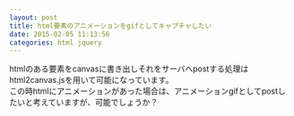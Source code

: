```yaml
---
layout: post
title: html要素のアニメーションをgifとしてキャプチャしたい
date: 2015-02-05 11:13:56
categories: html jquery
---
```

<!-- {% raw %} -->
<p>htmlのある要素をcanvasに書き出しそれをサーバへpostする処理はhtml2canvas.jsを用いて可能になっています。<br>
この時htmlにアニメーションがあった場合は、アニメーションgifとしてpostしたいと考えていますが、可能でしょうか？</p>
<!-- {% endraw %} -->
